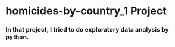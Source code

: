 # homicides-by-country_1 Project
### In that project, I tried to do exploratory data analysis by python.

